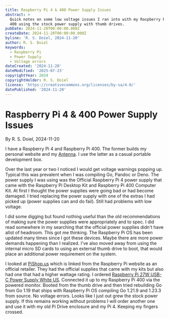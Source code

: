 ```yaml
---
title: Raspberry Pi 4 & 400 Power Supply Issues
abstract: >
  Quick notes on some low voltage issues I ran into with my Raspberry Pi 4 and
  400 using the stock power supply with thumb drives.
pubDate: 2024-11-20T00:00:00.000Z
createDate: 2024-11-20T00:00:00.000Z
byline: 'R. S. Doiel, 2024-11-20'
author: R. S. Doiel
keywords:
  - Raspberry Pi
  - Power Supply
  - Voltage errors
dateCreated: '2024-11-20'
dateModified: '2025-07-23'
copyrightYear: 2024
copyrightHolder: R. S. Doiel
license: 'https://creativecommons.org/licenses/by-sa/4.0/'
datePublished: '2024-11-20'
---
```


# Raspberry Pi 4 & 400 Power Supply Issues

By R. S. Doiel, 2024-11-20

I have a Raspberry Pi 4 and Raspberry Pi 400. The former builds my personal website and my [Antenna](https://rsdoiel.github.io/antenna). I use the latter as a casual portable development box.

Over the last year or two I noticed I would get voltage warnings popping up. Typical this was prevalent when I was compiling Go, Pandoc or Deno. The power supply I was using was the Official Raspberry Pi 4 power supply that came with the Raspberry Pi Desktop Kit and Raspberry Pi 400 Computer Kit.  At first I thought the power supplies were going bad or had become damaged.  I tried replacing the power supply with one of the extras I had picked up (power supplies can and do fail). Still had problems with low voltage.

I did some digging but found nothing useful than the old recommendations of making sure the power supplies were appropriately and to spec. I did read somewhere in my searching that the official power supplies didn't have allot of headroom. This got me thinking.  The Raspberry Pi OS has been updated many times since I got these devices. Maybe there are more power demands happening than I realized.  I've also moved away from using the internal micro SD cards to using an external thumb drive to boot, that would place an additional power requirement on the system.

I looked at [PiShop.us](https://www.pishop.us) which is linked from the Raspberry Pi website as an official retailer.  They had the official supplies that came with my kits but also had one that had a higher wattage rating. I ordered [Raspberry Pi 27W USB-C Power Supply White US](https://www.pishop.us/product/raspberry-pi-27w-usb-c-power-supply-white-us/). Connected it up to my Raspberry Pi 400 via the powered monitor. Booted from the thumb drive and then tried rebuilding Go from Go 1.19 that ships with Raspberry Pi OS compiling Go 1.21.9 and 1.23.3 from source. No voltage errors.  Looks like I just out grew the stock power supply.  If this remains working without problems I will order another one and use it with my old Pi Drive enclosure and my Pi 4. Keeping my fingers crossed.